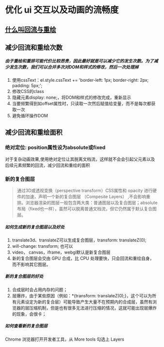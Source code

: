 # 优化 ui 交互以及动画的流畅度
## [什么叫回流与重绘](https://www.tomz.club/blog/md/Browser/Html/2019-04/190401.md)

## 减少回流和重绘次数
#####  由于重绘和重排可能代价比较昂贵，因此最好就是可以减少它的发生次数。为了减少发生次数，我们可以合并多次对DOM和样式的修改，然后一次处理掉
1. 使用cssText：el.style.cssText += 'border-left: 1px; border-right: 2px; padding: 5px;';
2. 修改CSS的class
3. 隐藏元素display: none;，将DOM和样式的修改完成，重新显示
4. 当要频繁得到如offset属性时，只读取一次然后赋值给变量，而不是每次都获取一次
5. 避免循环操作DOM

## 减少回流和重绘面积
### 绝对定位: position属性设为absolute或fixed
对于复杂动画效果,使用绝对定位让其脱离文档流，这样就不会会引起父元素以及后续元素频繁的回流，减少回流和重绘的面积

### 新的复合图层
> 通过3D或透视变换（perspective transform）CSS属性和 opacity 进行硬件的加速，声明一个新的复合图层 （Compesite Layers） ,不会影响重排。浏览器渲染的图层一般包含两大类：普通图层以及复合图层；absolute布局（fixed也一样），虽然可以脱离普通文档流，但它仍然属于默认复合图层。

##### 如何生成新的复合图层以及好处
1. translate3d、translateZ可以生成复合图层，transform: translateZ(0);
2. will-change: transform; 也可以
3. video， canvas，iframe，webgl默认是新复合图层
4. 新的复合图层会交由 GPU 合成，比 CPU 处理要快，只会回流和重绘自身，而不影响其它图层。

##### 新的复合图层的好处
1. 合成层时会占用内存的问题；
2. 层爆炸，由于某些原因（例如：*{transform: translateZ(0);}，这个可以为所有元素设定为新的复合层）可能导致产生大量不在预期内的合成层，虽然有浏览器的层压缩机制，但是也有很多无法进行压缩的情况，这就可能出现层爆炸的现象，会很卡；

##### 如何查看新的复合图层
Chrome 浏览器打开开发者工具，从 More tools 勾选上 Layers
